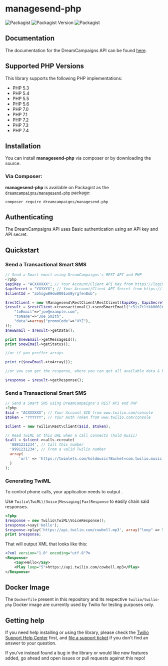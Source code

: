 # managesend-php

![Packagist](https://img.shields.io/packagist/l/dreamcampaigns/managesend-php)
![Packagist Version](https://img.shields.io/packagist/v/dreamcampaigns/managesend-php)
![Packagist](https://img.shields.io/packagist/dt/dreamcampaigns/managesend-php)

## Documentation

The documentation for the DreamCampaigns API can be found [here][apidocs].

## Supported PHP Versions

This library supports the following PHP implementations:

* PHP 5.3
* PHP 5.4
* PHP 5.5
* PHP 5.6
* PHP 7.0
* PHP 7.1
* PHP 7.2
* PHP 7.3
* PHP 7.4

## Installation

You can install **managesend-php** via composer or by downloading the source.

### Via Composer:

**managesend-php** is available on Packagist as the
[`dreamcampaigns/managesend-php`](https://packagist.org/packages/dreamcampaigns/managesend-php) package:

```
composer require dreamcampaigns/managesend-php
```
## Authenticating

The DreamCampaigns API uses Basic authentication using an API key and API secret.

## Quickstart

### Send a Transactional Smart SMS

```php
// Send a Smart email using DreamCampaigns's REST API and PHP
<?php
$apiKey = "ACXXXXXX"; // Your Account/Client API Key from https://login.managesend.com/myaccount/apikeys
$apiSecret = "YXYXYX"; // Your Account/Client API Secret from https://login.managesend.com/myaccount/apikeys
$clientId = "a5hsgw89dw0001om9yrgfen8ob";

$restClient = new \Managesend\RestClient\RestClient($apiKey, $apiSecret, $clientId);
$result = $restClient->transactional()->sendSmartEmail("c5is7tltkk00016k9ype5lg735",array(
    "toEmail"=>"joe@example.com",
    "toName"=>"Joe Smith",
    "data"=>array("promoCode"=>"XYZ"),
));
$newEmail = $result->getData();

print $newEmail->getMessageId();
print $newEmail->getStatus();

//or if you preffer arrays

print_r($newEmail->toArray());

//or you can get the response, where you can get all available data & headers as array

$response = $result->getResponse();

```

### Send a Transactional Smart SMS

```php
// Send a Smart SMS using DreamCampaigns's REST API and PHP
<?php
$sid = "ACXXXXXX"; // Your Account SID from www.twilio.com/console
$token = "YYYYYY"; // Your Auth Token from www.twilio.com/console

$client = new Twilio\Rest\Client($sid, $token);

// Read TwiML at this URL when a call connects (hold music)
$call = $client->calls->create(
  '8881231234', // Call this number
  '9991231234', // From a valid Twilio number
  array(
      'url' => 'https://twimlets.com/holdmusic?Bucket=com.twilio.music.ambient'
  )
);
```

### Generating TwiML

To control phone calls, your application needs to output .

Use `Twilio\TwiML\(Voice|Messaging|Fax)Response` to easily chain said responses.

```php
<?php
$response = new Twilio\TwiML\VoiceResponse();
$response->say('Hello');
$response->play('https://api.twilio.com/cowbell.mp3', array("loop" => 5));
print $response;
```

That will output XML that looks like this:

```xml
<?xml version="1.0" encoding="utf-8"?>
<Response>
    <Say>Hello</Say>
    <Play loop="5">https://api.twilio.com/cowbell.mp3</Play>
</Response>
```

## Docker Image

The `Dockerfile` present in this repository and its respective `twilio/twilio-php` Docker image are currently used by Twilio for testing purposes only.

## Getting help

If you need help installing or using the library, please check the [Twilio Support Help Center](https://support.twilio.com) first, and [file a support ticket](https://twilio.com/help/contact) if you don't find an answer to your question.

If you've instead found a bug in the library or would like new features added, go ahead and open issues or pull requests against this repo!

[apidocs]: https://api.managesend.com/

